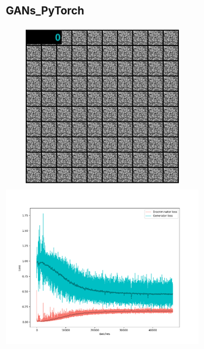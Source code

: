 # GANs_PyTorch

```python

```

<p align="center">
  <img width="400" height="400" src=imgs/CGAN_output.gif>
</p>

![CGANloss](imgs/CGAN_loss.png) 
